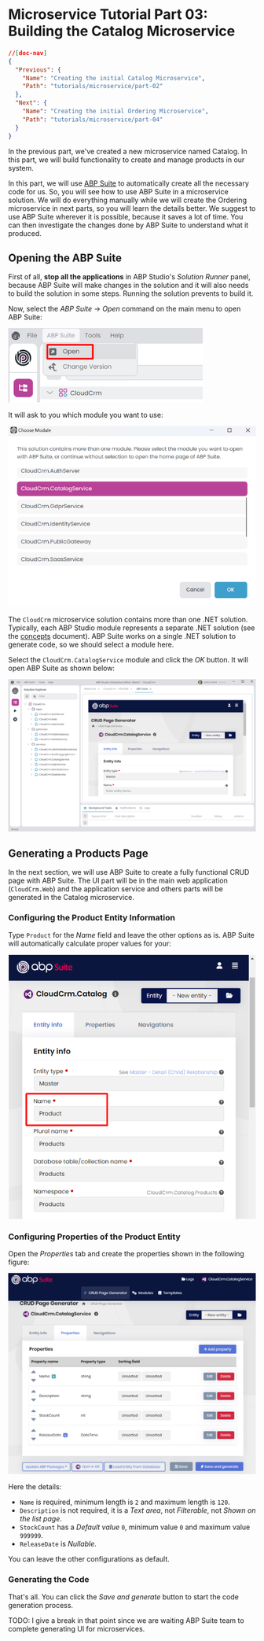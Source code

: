 # Microservice Tutorial Part 03: Building the Catalog Microservice

````json
//[doc-nav]
{
  "Previous": {
    "Name": "Creating the initial Catalog Microservice",
    "Path": "tutorials/microservice/part-02"
  },
  "Next": {
    "Name": "Creating the initial Ordering Microservice",
    "Path": "tutorials/microservice/part-04"
  }
}
````

In the previous part, we've created a new microservice named Catalog. In this part, we will build functionality to create and manage products in our system.

In this part, we will use [ABP Suite](../../suite/index.md) to automatically create all the necessary code for us. So, you will see how to use ABP Suite in a microservice solution. We will do everything manually while we will create the Ordering microservice in next parts, so you will learn the details better. We suggest to use ABP Suite wherever it is possible, because it saves a lot of time. You can then investigate the changes done by ABP Suite to understand what it produced.

## Opening the ABP Suite

First of all, **stop all the applications** in ABP Studio's *Solution Runner* panel, because ABP Suite will make changes in the solution and it will also needs to build the solution in some steps. Running the solution prevents to build it.

Now, select the *ABP Suite* -> *Open* command on the main menu to open ABP Suite:

![abp-studio-open-abp-suite](images/abp-studio-open-abp-suite.png)

It will ask to you which module you want to use:

![abp-studio-open-abp-suite-select-module](images/abp-studio-open-abp-suite-select-module.png)

The `CloudCrm` microservice solution contains more than one .NET solution. Typically, each ABP Studio module represents a separate .NET solution (see the [concepts](../../studio/concepts.md) document). ABP Suite works on a single .NET solution to generate code, so we should select a module here.

Select the `CloudCrm.CatalogService` module and click the *OK* button. It will open ABP Suite as shown below:

![abp-studio-abp-suite-inside](images/abp-studio-abp-suite-inside.png)

## Generating a Products Page

In the next section, we will use ABP Suite to create a fully functional CRUD page with ABP Suite. The UI part will be in the main web application (`CloudCrm.Web`) and the application service and others parts will be generated in the Catalog microservice.

### Configuring the Product Entity Information

Type `Product` for the *Name* field and leave the other options as is. ABP Suite will automatically calculate proper values for your:

![abp-suite-product-info](images/abp-suite-product-info.png)

### Configuring Properties of the Product Entity

Open the *Properties* tab and create the properties shown in the following figure:

![abp-suite-product-properties](images/abp-suite-product-properties.png)

Here the details:

* `Name` is required, minimum length is `2` and maximum length is `120`.
* `Description` is not required, it is a *Text area*, not *Filterable*, not *Shown on the list page*.
* `StockCount` has a *Default value* `0`, minimum value `0` and maximum value `999999`.
* `ReleaseDate` is *Nullable*.

You can leave the other configurations as default.

### Generating the Code

That's all. You can click the *Save and generate* button to start the code generation process.

TODO: I give a break in that point since we are waiting ABP Suite team to complete generating UI for microservices.

